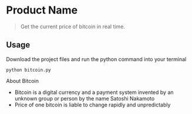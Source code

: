 # Product Name
> Get the current price of bitcoin in real time.

## Usage
Download the project files and run the python command into your terminal

```shell script
python bitcoin.py
```
About Bitcoin
* Bitcoin is a digital currency and a payment system invented by an unknown
group or person by the name Satoshi Nakamoto
* Price of one bitcoin is liable to change rapidly and unpredictably
